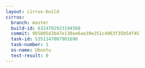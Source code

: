 ```yaml
---
layout: cirrus-build
cirrus:
  branch: master
  build-id: 6324702923194368
  commit: 9b5805d3b47e130ae6ae39e251c4963f35b54f45
  task-id: 5351147007901696
  task-number: 1
  os-name: Ubuntu
  test-result: 0
---
```


